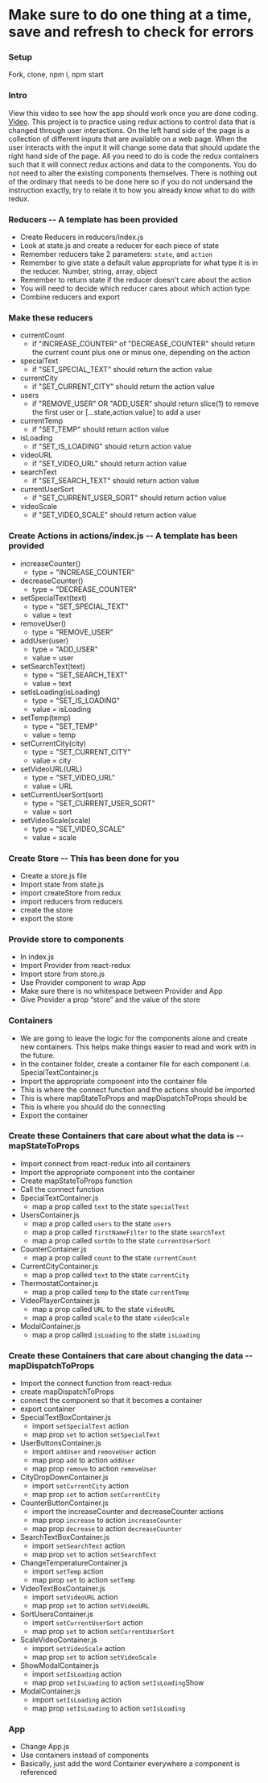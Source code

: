 # Make sure to do one thing at a time, save and refresh to check for errors

### Setup

Fork, clone, npm i, npm start

### Intro

View this video to see how the app should work once you are done coding. [Video](https://youtu.be/R8VFic_ZZUc). This project is to practice using redux actions to control data that is changed through user interactions. On the left hand side of the page is a collection of different inputs that are available on a web page. When the user interacts with the input it will change some data that should update the right hand side of the page. All you need to do is code the redux containers such that it will connect redux actions and data to the components. You do not need to alter the existing components themselves. There is nothing out of the ordinary that needs to be done here so if you do not undersand the instruction exactly, try to relate it to how you already know what to do with redux.

### Reducers -- A template has been provided

- Create Reducers in reducers/index.js
- Look at state.js and create a reducer for each piece of state
- Remember reducers take 2 parameters: `state`, and `action`
- Remember to give state a default value appropriate for what type it is in the reducer. Number, string, array, object
- Remember to return state if the reducer doesn't care about the action
- You will need to decide which reducer cares about which action type
- Combine reducers and export

### Make these reducers

- currentCount
  - if "INCREASE_COUNTER" of "DECREASE_COUNTER" should return the current count plus one or minus one, depending on the action
- specialText
  - if "SET_SPECIAL_TEXT" should return the action value
- currentCity
  - if "SET_CURRENT_CITY" should return the action value
- users
  - if "REMOVE_USER" OR "ADD_USER" should return slice(1) to remove the first user or [...state,action.value] to add a user
- currentTemp
  - if "SET_TEMP" should return action value
- isLoading
  - if "SET_IS_LOADING" should return action value
- videoURL
  - if "SET_VIDEO_URL" should return action value
- searchText
  - if "SET_SEARCH_TEXT" should return action value
- currentUserSort
  - if "SET_CURRENT_USER_SORT" should return action value
- videoScale
  - if "SET_VIDEO_SCALE" should return action value

### Create Actions in actions/index.js -- A template has been provided

- increaseCounter()
  - type = "INCREASE_COUNTER"
- decreaseCounter()
  - type = "DECREASE_COUNTER"
- setSpecialText(text)
  - type = "SET_SPECIAL_TEXT"
  - value = text
- removeUser()
  - type = "REMOVE_USER"
- addUser(user)
  - type = "ADD_USER"
  - value = user
- setSearchText(text)
  - type = "SET_SEARCH_TEXT"
  - value = text
- setIsLoading(isLoading)
  - type = "SET_IS_LOADING"
  - value = isLoading
- setTemp(temp)
  - type = "SET_TEMP"
  - value = temp
- setCurrentCity(city)
  - type = "SET_CURRENT_CITY"
  - value = city
- setVideoURL(URL)
  - type = "SET_VIDEO_URL"
  - value = URL
- setCurrentUserSort(sort)
  - type = "SET_CURRENT_USER_SORT"
  - value = sort
- setVideoScale(scale)
  - type = "SET_VIDEO_SCALE"
  - value = scale

### Create Store -- This has been done for you

- Create a store.js file
- Import state from state.js
- import createStore from redux
- import reducers from reducers
- create the store
- export the store

### Provide store to components

- In index.js
- Import Provider from react-redux
- Import store from store.js
- Use Provider component to wrap App
- Make sure there is no whitespace between Provider and App
- Give Provider a prop “store” and the value of the store

### Containers

- We are going to leave the logic for the components alone and create new containers. This helps make things easier to read and work with in the future.
- In the container folder, create a container file for each component i.e. SpecialTextContainer.js
- Import the appropriate component into the container file
- This is where the connect function and the actions should be imported
- This is where mapStateToProps and mapDispatchToProps should be
- This is where you should do the connecting
- Export the container

### Create these Containers that care about what the data is -- mapStateToProps

- Import connect from react-redux into all containers
- Import the appropriate component into the container
- Create mapStateToProps function
- Call the connect function
- SpecialTextContainer.js
  - map a prop called `text` to the state `specialText`
- UsersContainer.js
  - map a prop called `users` to the state `users`
  - map a prop called `firstNameFilter` to the state `searchText`
  - map a prop called `sortOn` to the state `currentUserSort`
- CounterContainer.js
  - map a prop called `count` to the state `currentCount`
- CurrentCityContainer.js
  - map a prop called `text` to the state `currentCity`
- ThermostatContainer.js
  - map a prop called `temp` to the state `currentTemp`
- VideoPlayerContainer.js
  - map a prop called `URL` to the state `videoURL`
  - map a prop called `scale` to the state `videoScale`
- ModalContainer.js
  - map a prop called `isLoading` to the state `isLoading`

### Create these Containers that care about changing the data -- mapDispatchToProps

- Import the connect function from react-redux
- create mapDispatchToProps
- connect the component so that it becomes a container
- export container
- SpecialTextBoxContainer.js
  - import `setSpecialText` action
  - map prop `set` to action `setSpecialText`
- UserButtonsContainer.js
  - import `addUser` and `removeUser` action
  - map prop `add` to action `addUser`
  - map prop `remove` to action `removeUser`
- CityDropDownContainer.js
  - import `setCurrentCity` action
  - map prop `set` to action `setCurrentCity`
- CounterButtonContainer.js
  - import the increaseCounter and decreaseCounter actions
  - map prop `increase` to action `increaseCounter`
  - map prop `decrease` to action `decreaseCounter`
- SearchTextBoxContainer.js
  - import `setSearchText` action
  - map prop `set` to action `setSearchText`
- ChangeTemperatureContainer.js
  - import `setTemp` action
  - map prop `set` to action `setTemp`
- VideoTextBoxContainer.js
  - import `setVideoURL` action
  - map prop `set` to action `setVideoURL`
- SortUsersContainer.js
  - import `setCurrentUserSort` action
  - map prop `set` to action `setCurrentUserSort`
- ScaleVideoContainer.js
  - import `setVideoScale` action
  - map prop `set` to action `setVideoScale`
- ShowModalContainer.js
  - import `setIsLoading` action
  - map prop `setIsLoading` to action `setIsLoading`Show
- ModalContainer.js
  - import `setIsLoading` action
  - map prop `setIsLoading` to action `setIsLoading`

### App

- Change App.js
- Use containers instead of components
- Basically, just add the word Container everywhere a component is referenced
